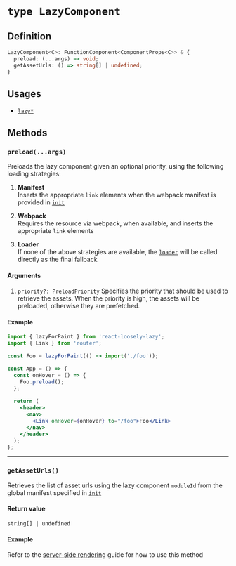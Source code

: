 # `type LazyComponent`
## Definition
```typescript
LazyComponent<C>: FunctionComponent<ComponentProps<C>> & {
  preload: (...args) => void;
  getAssetUrls: () => string[] | undefined;
}
```

## Usages
* [`lazy*`](api/lazy)

## Methods
### `preload(...args)`
Preloads the lazy component given an optional priority, using the following loading strategies:

1. **Manifest**\
Inserts the appropriate `link` elements when the webpack manifest is provided in [`init`](api/init)

2. **Webpack**\
Requires the resource via webpack, when available, and inserts the appropriate `link` elements

3. **Loader**\
If none of the above strategies are available, the [`loader`](api/lazy?id=loader) will be called directly as the final fallback

#### Arguments
1. `priority?: PreloadPriority` Specifies the priority that should be used to retrieve the assets. When the priority is high, the assets will be preloaded, otherwise they are prefetched.

#### Example

```jsx
import { lazyForPaint } from 'react-loosely-lazy';
import { Link } from 'router';

const Foo = lazyForPaint(() => import('./foo'));

const App = () => {
  const onHover = () => {
    Foo.preload();
  };
  
  return (
    <header>
      <nav>
        <Link onHover={onHover} to="/foo">Foo</Link>
      </nav>
    </header>
  );
};
```

---

### `getAssetUrls()`
Retrieves the list of asset urls using the lazy component `moduleId` from the global manifest specified in [`init`](api/init) 

#### Return value
`string[] | undefined`

#### Example

Refer to the [server-side rendering](/guides/server-side-rendering?id=static-links) guide for how to use this method
